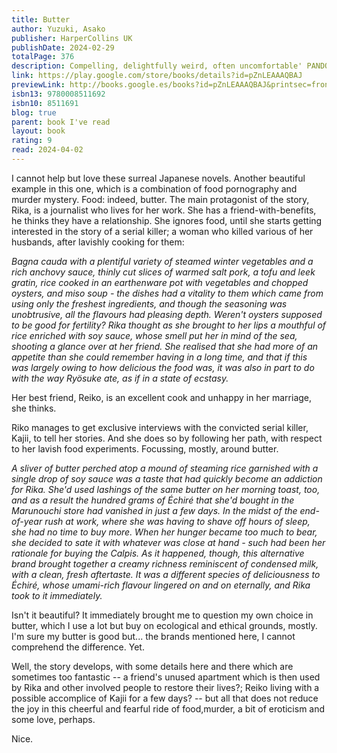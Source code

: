 ```yaml
---
title: Butter
author: Yuzuki, Asako
publisher: HarperCollins UK
publishDate: 2024-02-29
totalPage: 376
description: Compelling, delightfully weird, often uncomfortable' PANDORA SYKES 'Unputdownable, breathtakingly original' ERIN KELLY 'Delicious' i-D Magazine 'Luscious ... I devoured this' IMOGEN CRIMP
link: https://play.google.com/store/books/details?id=pZnLEAAAQBAJ
previewLink: http://books.google.es/books?id=pZnLEAAAQBAJ&printsec=frontcover&dq=Asako+Yuzuki,+Butter&hl=&as_pt=BOOKS&cd=1&source=gbs_api
isbn13: 9780008511692
isbn10: 8511691
blog: true
parent: book I've read
layout: book
rating: 9
read: 2024-04-02
---
```


I cannot help but love these surreal Japanese novels.  Another beautiful example in this one, which is a combination of food pornography and murder mystery.  Food: indeed, butter.  The main protagonist of the story, Rika, is a journalist who lives for her work.  She has a friend-with-benefits, he thinks they have a relationship.  She ignores food, until she starts getting interested in the story of a serial killer; a woman who killed various of her husbands, after lavishly cooking for them:

_Bagna cauda with a plentiful variety of steamed winter vegetables and a rich anchovy sauce, thinly cut slices of warmed salt pork, a tofu and leek gratin, rice cooked in an earthenware pot with vegetables and chopped oysters, and miso soup - the dishes had a vitality to them which came from using only the freshest ingredients, and though the seasoning was unobtrusive, all the flavours had pleasing depth. Weren't oysters supposed to be good for fertility? Rika thought as she brought to her lips a mouthful of rice enriched with soy sauce, whose smell put her in mind of the sea, shooting a glance over at her friend. She realised that she had more of an appetite than she could remember having in a long time, and that if this was largely owing to how delicious the food was, it was also in part to do with the way Ryösuke ate, as if in a state of ecstasy._

Her best friend, Reiko, is an excellent cook and unhappy in her marriage, she thinks.

Riko manages to get exclusive interviews with the convicted serial killer, Kajii, to tell her stories. And she does so by following her path, with respect to her lavish food experiments. Focussing, mostly, around butter.

_A sliver of butter perched atop a mound of steaming rice garnished with a single drop of soy sauce was a taste that had quickly become an addiction for Rika. She'd used lashings of the same butter on her morning toast, too, and as a result the hundred grams of Échiré that she'd bought in the Marunouchi store had vanished in just a few days. In the midst of the end-of-year rush at work, where she was having to shave off hours of sleep, she had no time to buy more. When her hunger became too much to bear, she decided to sate it with whatever was close at hand - such had been her rationale for buying the Calpis. As it happened, though, this alternative brand brought together a creamy richness reminiscent of condensed milk, with a clean, fresh aftertaste. It was a different species of deliciousness to Échiré, whose umami-rich flavour lingered on and on eternally, and Rika took to it immediately._

Isn't it beautiful?  It immediately brought me to question my own choice in butter, which I use a lot but buy on ecological and ethical grounds, mostly. I'm sure my butter is good but... the brands mentioned here, I cannot comprehend the difference. Yet.

Well, the story develops, with some details here and there which are sometimes too fantastic -- a friend's unused apartment which is then used by Rika and other involved people to restore their lives?; Reiko living with a possible accomplice of Kajii for a few days? -- but all that does not reduce the joy in this cheerful and fearful ride of food,murder, a bit of eroticism and some love, perhaps.

Nice.